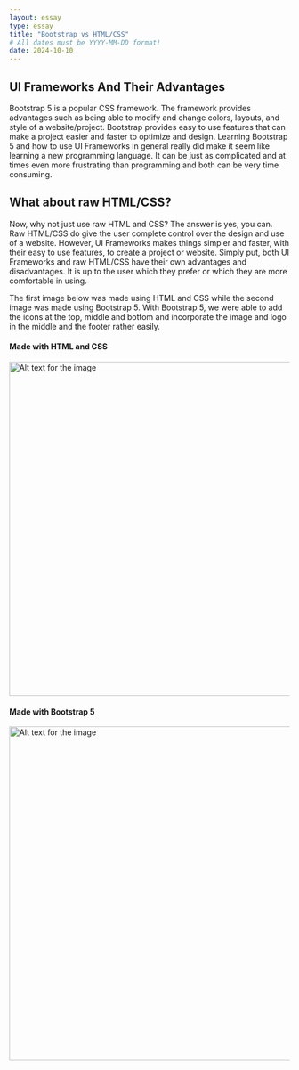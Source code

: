```yaml
---
layout: essay
type: essay
title: "Bootstrap vs HTML/CSS"
# All dates must be YYYY-MM-DD format!
date: 2024-10-10
---
```


## UI Frameworks And Their Advantages
Bootstrap 5 is a popular CSS framework. The framework provides advantages such as being able to modify and change colors, layouts, and style of a website/project. Bootstrap provides 
easy to use features that can make a project easier and faster to optimize and design. Learning Bootstrap 5 and how to use UI Frameworks in general really did make it seem like learning 
a new programming language. It can be just as complicated and at times even more frustrating than programming and both can be very time consuming.

## What about raw HTML/CSS?
Now, why not just use raw HTML and CSS? The answer is yes, you can. Raw HTML/CSS do give the user complete control over the design and use of a website. However, UI Frameworks makes things simpler 
and faster, with their easy to use features, to create a project or website. Simply put, both UI Frameworks and raw HTML/CSS have their own advantages and disadvantages. It is up to the user which 
they prefer or which they are more comfortable in using.

The first image below was made using HTML and CSS while the second image was made using Bootstrap 5. With Bootstrap 5, we were able to add the icons at the top, middle and bottom and incorporate the image and logo in the middle and the footer rather easily.

#### Made with HTML and CSS
<img src="https://courses.ics.hawaii.edu/ics314f24/morea/ui-frameworks/experience-browser-history.png" alt="Alt text for the image" width="600">

#### Made with Bootstrap 5
<img src="https://courses.ics.hawaii.edu/ics314f24/morea/ui-frameworks/experience-islandsnow-bootstrap.png" alt="Alt text for the image" width="600" />

